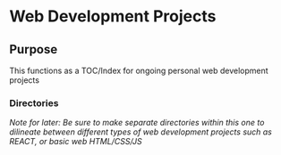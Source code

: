 # Web Development Projects

## Purpose

This functions as a TOC/Index for ongoing personal web development projects 

### Directories

*Note for later: Be sure to make separate directories within this one to dilineate between different types of web development projects such as REACT, or basic web HTML/CSS/JS*

